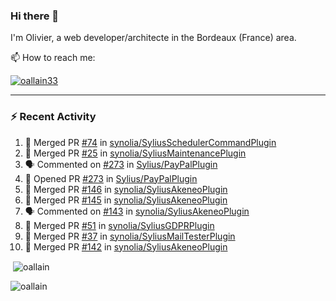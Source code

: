 ### Hi there 👋

I'm Olivier, a web developer/architecte in the Bordeaux (France) area.

📫 How to reach me:

<p> <a href="https://twitter.com/oallain33" target="blank"><img src="https://img.shields.io/twitter/follow/oallain33?logo=twitter&style=for-the-badge" alt="oallain33" /></a> </p>

---

### :zap: Recent Activity

<!--START_SECTION:activity-->
1. 🎉 Merged PR [#74](https://github.com/synolia/SyliusSchedulerCommandPlugin/pull/74) in [synolia/SyliusSchedulerCommandPlugin](https://github.com/synolia/SyliusSchedulerCommandPlugin)
2. 🎉 Merged PR [#25](https://github.com/synolia/SyliusMaintenancePlugin/pull/25) in [synolia/SyliusMaintenancePlugin](https://github.com/synolia/SyliusMaintenancePlugin)
3. 🗣 Commented on [#273](https://github.com/Sylius/PayPalPlugin/issues/273) in [Sylius/PayPalPlugin](https://github.com/Sylius/PayPalPlugin)
4. 💪 Opened PR [#273](https://github.com/Sylius/PayPalPlugin/pull/273) in [Sylius/PayPalPlugin](https://github.com/Sylius/PayPalPlugin)
5. 🎉 Merged PR [#146](https://github.com/synolia/SyliusAkeneoPlugin/pull/146) in [synolia/SyliusAkeneoPlugin](https://github.com/synolia/SyliusAkeneoPlugin)
6. 🎉 Merged PR [#145](https://github.com/synolia/SyliusAkeneoPlugin/pull/145) in [synolia/SyliusAkeneoPlugin](https://github.com/synolia/SyliusAkeneoPlugin)
7. 🗣 Commented on [#143](https://github.com/synolia/SyliusAkeneoPlugin/issues/143) in [synolia/SyliusAkeneoPlugin](https://github.com/synolia/SyliusAkeneoPlugin)
8. 🎉 Merged PR [#51](https://github.com/synolia/SyliusGDPRPlugin/pull/51) in [synolia/SyliusGDPRPlugin](https://github.com/synolia/SyliusGDPRPlugin)
9. 🎉 Merged PR [#37](https://github.com/synolia/SyliusMailTesterPlugin/pull/37) in [synolia/SyliusMailTesterPlugin](https://github.com/synolia/SyliusMailTesterPlugin)
10. 🎉 Merged PR [#142](https://github.com/synolia/SyliusAkeneoPlugin/pull/142) in [synolia/SyliusAkeneoPlugin](https://github.com/synolia/SyliusAkeneoPlugin)
<!--END_SECTION:activity-->

<p>&nbsp;<img align="center" src="https://github-readme-stats.vercel.app/api?username=oallain&show_icons=true&locale=en" alt="oallain" /></p>

<p><img align="center" src="https://github-readme-streak-stats.herokuapp.com/?user=oallain&" alt="oallain" /></p>

